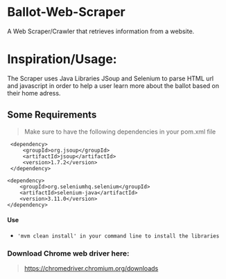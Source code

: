 # Ballot-Web-Scraper
A Web Scraper/Crawler that retrieves information from a website. 

# Inspiration/Usage:

The Scraper uses Java Libraries JSoup and Selenium to parse HTML url and javascript in order to help a user learn more about the ballot based on their home adress. 
 
 ## Some Requirements
 > Make sure to have the following dependencies in your pom.xml file
```shell
 <dependency>
     <groupId>org.jsoup</groupId>
     <artifactId>jsoup</artifactId>
     <version>1.7.2</version>
 </dependency>
 
<dependency>
    <groupId>org.seleniumhq.selenium</groupId>
    <artifactId>selenium-java</artifactId>
    <version>3.11.0</version>
</dependency>
```


#### Use 
 - `'mvm clean install' in your command line to install the libraries`

### Download Chrome web driver here:
> https://chromedriver.chromium.org/downloads

